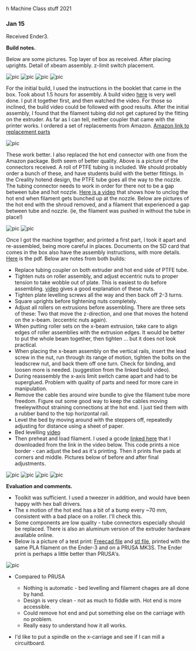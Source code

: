 h Machine Class stuff 2021

### Jan 15

Received Ender3.

**Build notes.**

Below are some pictures.  Top layer of box as received.  After placing uprights.  Detail of xbeam assembly.  z-limit switch placement.

![pic](./figs/box.jpg)
![pic](./figs/prights.jpg)
![pic](./figs/xbeam.jpg)
![pic](./figs/zlimit.jpg)


For the initial build, I used the instructions in the booklet that came in the box.  Took about 1.5 hours for assembly.  A build video [here](https://www.youtube.com/watch?v=me8Qrwh907Q&feature=emb_title) is very well done. I put it together first, and then watched the video. For those so  
 inclined, the build video could be followed with good results.  After the initial assembly, I found that the filament tubing did not get captured by the fitting on the extruder.  As far as I can tell, neither coupler that came with the printer works.  I ordered a set of replacements from Amazon.   [Amazon link to replacement parts](https://amzn.to/2JXDcvX)   

![pic](./figs/fittings.jpg)

These work better.  I also replaced the hot end connector with one from the Amazon package.  Both seem of better quality.
Above is a picture of the connectors received. A roll of PTFE tubing is included.  We should probably order a bunch of these, and have students build with the better fittings.  In the Creality hotend design, the PTFE tube goes all the way to the nozzle.  The tubing connector needs to work in order for there not to be a gap between tube and hot nozzle.   [Here is a video](https://www.youtube.com/watch?v=30qqKUwviww) that shows how to unclog the hot end when filament gets bunched up at the nozzle.  Below are pictures of the hot end with the shroud removed, and a filament that experienced a gap between tube and nozzle. (ie, the filament was pushed in without the tube in place!)

![pic](./figs/hotend.jpg)
![pic](./figs/hot-gap.jpg)

Once I got the machine together, and printed a first part, I took it apart and re-assembled, being more careful in places. Documents on the SD card that comes in the box also have the assembly instructions, with more details.  [Here](ender3_assy.pdf) is the pdf.
 Below are notes from both builds: 

  * Replace tubing coupler on both extruder and hot end side of PTFE tube.  
  * Tighten nuts on roller assembly, and adjust eccentric nuts to proper tension to take wobble out of plate.  This is easiest to do before assembling.   [video](https://www.youtube.com/watch?v=GsEdU8ZtI6U) gives a good explanation of these nuts.
  * Tighten plate levelling screws all the way and then back off 2-3 turns.
  * Square uprights before tightening nuts completely.
  * Adjust all rollers on extrusions before assembling.  There are three sets of these:  Two that move the z-direction, and one that moves the hotend on the x-beam.  (eccentric nuts again).
  * When putting roller sets on the x-beam extrusion, take care to align edges of roller assemblies with the extrusion edges.  It would be better to put the whole beam together, then tighten ... but it does not look practical.
  * When placing the x-beam assembly on the vertical rails, insert the lead screw in the nut, run through its range of motion, tighten the bolts on the leadscrew nut, and back them off one turn.  Check for binding, and loosen more is needed. (suggestion from the linked build video).
  * During reassembly the x-axis limit switch came apart and had to be superglued.  Problem with quality of parts and need for more care in manipulation.
  * Remove the cable ties around wire bundle to give the filament tube more freedom.  Figure out some good way to keep the cables moving freeleywithout straining connections at the hot end.  I just tied them with a rubber band to the top horizontal rail.  
  * Level the bed by moving around with the steppers off, repeatedly adjusting for distance using a sheet of paper.  
  * Bed levelling [video](https://www.youtube.com/watch?v=5eqTmb01cBk) 
  * Then preheat and load filament.  I used a gcode [linked here](./CE3_FDG_Bed_Level_190x190.gcode) that I downloaded from the link in the video below.  This code prints a nice border - can adjust the bed as it's printing.  Then it prints five pads at corners and middle.  Pictures below of before and after final adjustments.

![pic](./figs/corner001.jpg)
![pic](./figs/upperleft.jpg)
![pic](./figs/corners_adj.jpg)
![pic](./figs/upperleft_adj.jpg)

**Evaluation and comments.**

* Toolkit was sufficient.  I used a tweezer in addition, and would have been happy with hex ball drivers.  
* The x motion of the hot end has a bit of a bump every ~70 mm, consistent with a bad place on a roller. I'll check this. 
* Some components are low quality - tube connectors especially should be replaced.  There is also an aluminum version of the extruder hardware available online.
* Below is a picture of a test print: [Freecad file](./overhang_test.FCStd) and [stl file](./overhang.stl), printed with the same PLA filament on the Ender-3 and on a PRUSA MK3S. The Ender print is perhaps a little better than PRUSA's. 

![pic](./figs/comparison.jpg)

* Compared to PRUSA
	* Nothing is automatic - bed levelling and filament chages are all done by hand.
	* Design is very clean - not as much to fiddle with.  Hot end is more accessible.
	* Could remove hot end and put something else on the carriage with no problem.
	* Really easy to understand how it all works.  

* I'd like to put a spindle on the x-carriage and see if I can mill a circuitboard.  

